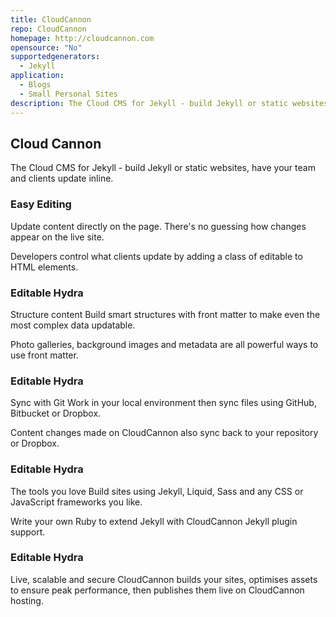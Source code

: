 ```yaml
---
title: CloudCannon
repo: CloudCannon
homepage: http://cloudcannon.com
opensource: "No"
supportedgenerators:
  - Jekyll
application:
  - Blogs
  - Small Personal Sites
description: The Cloud CMS for Jekyll - build Jekyll or static websites, have your team and clients update inline.
---
```

## Cloud Cannon
The Cloud CMS for Jekyll - build Jekyll or static websites, have your team and clients update inline.

### Easy Editing
Update content directly on the page. There's no guessing how changes appear on the live site.

Developers control what clients update by adding a class of editable to HTML elements.

### Editable Hydra
Structure content
Build smart structures with front matter to make even the most complex data updatable.

Photo galleries, background images and metadata are all powerful ways to use front matter.

### Editable Hydra
Sync with Git
Work in your local environment then sync files using GitHub, Bitbucket or Dropbox.

Content changes made on CloudCannon also sync back to your repository or Dropbox.

### Editable Hydra
The tools you love
Build sites using Jekyll, Liquid, Sass and any CSS or JavaScript frameworks you like.

Write your own Ruby to extend Jekyll with CloudCannon Jekyll plugin support.

### Editable Hydra
Live, scalable and secure
CloudCannon builds your sites, optimises assets to ensure peak performance, then publishes them live on CloudCannon hosting.